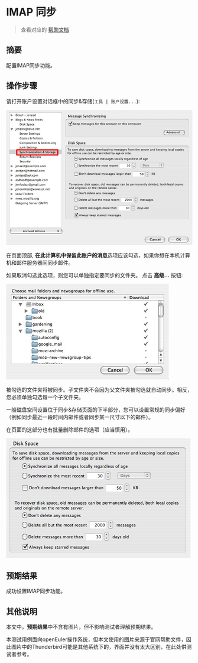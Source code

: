 # IMAP 同步

> 查看对应的 [帮助文档](https://support.mozilla.org/zh-CN/kb/imap)

## 摘要

配置IMAP同步功能。

## 操作步骤

请打开账户设置对话框中的同步&存储(`工具 | 账户设置...`):

![IMAPsync-3](./img/IMAPsync-3.jpg)

在页面顶部, **在此计算机中保留此账户的消息**选项应该勾选，如果你想在本机计算机和邮件服务器间同步邮件。

如果取消勾选此选项，则您可以单独指定要同步的文件夹。 点击 **高级...** 按钮:

![IMAPsync-4](./img/IMAPsync-4.jpg)

被勾选的文件夹将被同步。子文件夹不会因为父文件夹被勾选就自动同步。相反，您必须单独勾选每一个子文件夹。

一般磁盘空间设置位于同步&存储页面的下半部分，您可以设置常规的同步偏好（例如同步最近一段时间内邮件或者同步某一尺寸以下的邮件）。

在页面的这部分也有批量删除邮件的选项（应当慎用）。

![IMAPsync-5](./img/IMAPsync-5.jpg)

## 预期结果

成功设置IMAP同步功能。

## 其他说明

本文中，**预期结果**中不含有图片，但不影响测试者理解预期结果。

本测试用例面向openEuler操作系统，但本文使用的图片来源于官网帮助文件，因此图片中的Thunderbird可能是其他系统下的，界面并没有太大区别，在此处供测试者参考。
